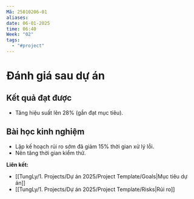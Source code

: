 ```yaml
---
Mã: 25010206-01
aliases: 
date: 06-01-2025
time: 06:40
Week: "02"
tags:
  - "#project"
---
```

# Đánh giá sau dự án

## Kết quả đạt được
- Tăng hiệu suất lên 28% (gần đạt mục tiêu).

## Bài học kinh nghiệm
- Lập kế hoạch rủi ro sớm đã giảm 15% thời gian xử lý lỗi.
- Nên tăng thời gian kiểm thử.

**Liên kết:**  
- [[TungLy/1. Projects/Dự án 2025/Project Template/Goals|Mục tiêu dự án]]
- [[TungLy/1. Projects/Dự án 2025/Project Template/Risks|Rủi ro]]
